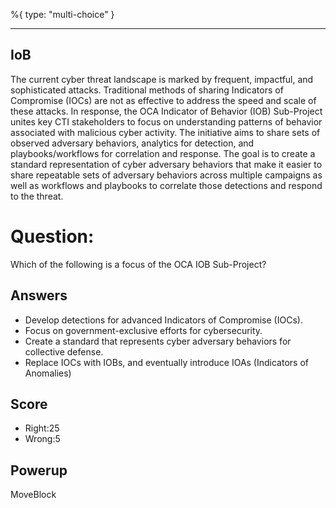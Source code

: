 %{
 type: "multi-choice"
}

---
## IoB
The current cyber threat landscape is marked by frequent, 
impactful, and sophisticated attacks. 
Traditional methods of sharing Indicators of Compromise (IOCs) 
are not as effective to address the speed and scale of these attacks. 
In response, the OCA Indicator of Behavior (IOB) Sub-Project 
unites key CTI stakeholders to focus on understanding 
patterns of behavior associated with malicious cyber activity. 
The initiative aims to share sets of observed adversary behaviors, 
analytics for detection, and playbooks/workflows for correlation and response. 
The goal is to create a standard representation of cyber adversary behaviors 
that make it easier to share repeatable sets of adversary behaviors 
across multiple campaigns as well as workflows and playbooks 
to correlate those detections and respond to the threat.

# Question:
Which of the following is a focus of the OCA IOB Sub-Project?

## Answers
- Develop detections for advanced Indicators of Compromise (IOCs).
- Focus on government-exclusive efforts for cybersecurity.
- Create a standard that represents cyber adversary behaviors for collective defense.
- Replace IOCs with IOBs, and eventually introduce IOAs (Indicators of Anomalies)

## Score
- Right:25
- Wrong:5

## Powerup
MoveBlock
